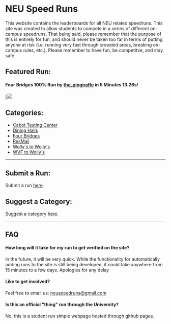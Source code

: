 # NEU Speed Runs
This website contains the leaderboards for all NEU related speedruns. This site was created to allow students to compete in a series of different on-campus speedruns. That being said, please remember that the purpose of this is entirely for fun, and should never be taken too far in terms of putting anyone at risk (i.e. running very fast through crowded areas, breaking on-campus rules, etc.). Please remember to have fun, be competitve, and stay safe.

## Featured Run: 
<div style=”text-align:center”>

#### Four Bridges 100% Run by [the_gingiraffe](https://www.reddit.com/user/the_gingiraffe/) in 5 Minutes 13.26s!

[!<img src="https://img.youtube.com/vi/al_iDcw2ywU/0.jpg">](https://www.youtube.com/watch?v=al_iDcw2ywU)

</div>

## Categories:
- [Cabot Testing Center](categories/Cabot-Testing-Center/Cabot-Testing-Center.md)
- [Dining Halls](categories/Dining-Halls/Dining-Halls.md)
- [Four Bridges](categories/Four-Bridges/Four-Bridges.md)
- [ResMail](categories/ResMail/ResMail.md)
- [Wolly's to Wolly's](categories/Wolly's-to-Wolly's/Wolly's-to-Wolly's.md)
- [WVF to Wolly's](categories/WVF-to-Wolly's/WVF-to-Wolly's.md)



---

## Submit a Run:
Submit a run [here](https://forms.gle/hHda5Qc1Fa8ozx5f7).

## Suggest a Category:
Suggest a category [here](https://forms.gle/SrYrvaDFVL6XuNJi8).

---

## FAQ

#### How long will it take for my run to get verified on the site?
In the future, it will be very quick. While the functionality for automatically adding runs to the site is still being developed, it could take anywhere from 15 minutes to a few days. Apologies for any delay

#### Like to get involved?
Feel free to email us: [neuspeedruns@gmail.com](mailto:neuspeedruns@gmail.com) 

#### Is this an official "thing" run through the University?
No, this is a student run simple webpage hosted through github pages.



